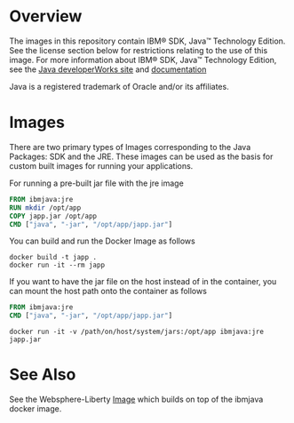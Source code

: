 # Overview

The images in this repository contain IBM® SDK, Java™ Technology Edition. See the license section below for restrictions relating to the use of this image. For more information about IBM® SDK, Java™ Technology Edition, see the [Java developerWorks site](http://www.ibm.com/developerworks/java) and [documentation](http://www.ibm.com/developerworks/java/jdk/docs.html)

Java is a registered trademark of Oracle and/or its affiliates.

# Images

There are two primary types of Images corresponding to the Java Packages: SDK and the JRE. These images can be used as the basis for custom built images for running your applications.

For running a pre-built jar file with the jre image

```dockerfile
FROM ibmjava:jre
RUN mkdir /opt/app
COPY japp.jar /opt/app
CMD ["java", "-jar", "/opt/app/japp.jar"]
```

You can build and run the Docker Image as follows

```console
docker build -t japp .
docker run -it --rm japp
```

If you want to have the jar file on the host instead of in the container, you can mount the host path onto the container as follows

```dockerfile
FROM ibmjava:jre
CMD ["java", "-jar", "/opt/app/japp.jar"]
```

```console
docker run -it -v /path/on/host/system/jars:/opt/app ibmjava:jre japp.jar
```

# See Also

See the Websphere-Liberty [Image](https://hub.docker.com/_/websphere-liberty/) which builds on top of the ibmjava docker image.

